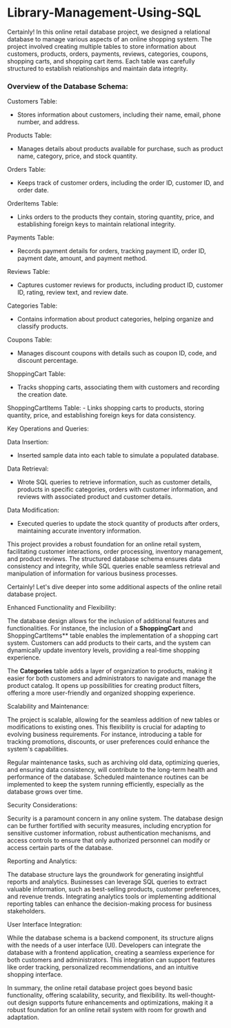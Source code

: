 # Library-Management-Using-SQL

Certainly! In this online retail database project, we designed a relational database to manage various aspects of an online shopping system. The project involved creating multiple tables to store information about customers, products, orders, payments, reviews, categories, coupons, shopping carts, and shopping cart items. Each table was carefully structured to establish relationships and maintain data integrity.

### Overview of the Database Schema:

Customers Table:
   - Stores information about customers, including their name, email, phone number, and address.
   
Products Table:
   - Manages details about products available for purchase, such as product name, category, price, and stock quantity.
   
Orders Table:
   - Keeps track of customer orders, including the order ID, customer ID, and order date.
   
OrderItems Table:
   - Links orders to the products they contain, storing quantity, price, and establishing foreign keys to maintain relational integrity.

Payments Table:
   - Records payment details for orders, tracking payment ID, order ID, payment date, amount, and payment method.

Reviews Table:
   - Captures customer reviews for products, including product ID, customer ID, rating, review text, and review date.

Categories Table:
   - Contains information about product categories, helping organize and classify products.

Coupons Table:
   - Manages discount coupons with details such as coupon ID, code, and discount percentage.

ShoppingCart Table:
   - Tracks shopping carts, associating them with customers and recording the creation date.

ShoppingCartItems Table:
    - Links shopping carts to products, storing quantity, price, and establishing foreign keys for data consistency.

Key Operations and Queries:

Data Insertion:
  - Inserted sample data into each table to simulate a populated database.

Data Retrieval:
  - Wrote SQL queries to retrieve information, such as customer details, products in specific categories, orders with customer information, and reviews with associated product and customer details.

Data Modification:
  - Executed queries to update the stock quantity of products after orders, maintaining accurate inventory information.

This project provides a robust foundation for an online retail system, facilitating customer interactions, order processing, inventory management, and product reviews. The structured database schema ensures data consistency and integrity, while SQL queries enable seamless retrieval and manipulation of information for various business processes.

Certainly! Let's dive deeper into some additional aspects of the online retail database project.

Enhanced Functionality and Flexibility:

The database design allows for the inclusion of additional features and functionalities. For instance, the inclusion of a **ShoppingCart** and ShoppingCartItems** table enables the implementation of a shopping cart system. Customers can add products to their carts, and the system can dynamically update inventory levels, providing a real-time shopping experience.

The **Categories** table adds a layer of organization to products, making it easier for both customers and administrators to navigate and manage the product catalog. It opens up possibilities for creating product filters, offering a more user-friendly and organized shopping experience.

Scalability and Maintenance:

The project is scalable, allowing for the seamless addition of new tables or modifications to existing ones. This flexibility is crucial for adapting to evolving business requirements. For instance, introducing a table for tracking promotions, discounts, or user preferences could enhance the system's capabilities.

Regular maintenance tasks, such as archiving old data, optimizing queries, and ensuring data consistency, will contribute to the long-term health and performance of the database. Scheduled maintenance routines can be implemented to keep the system running efficiently, especially as the database grows over time.

Security Considerations:

Security is a paramount concern in any online system. The database design can be further fortified with security measures, including encryption for sensitive customer information, robust authentication mechanisms, and access controls to ensure that only authorized personnel can modify or access certain parts of the database.

Reporting and Analytics:

The database structure lays the groundwork for generating insightful reports and analytics. Businesses can leverage SQL queries to extract valuable information, such as best-selling products, customer preferences, and revenue trends. Integrating analytics tools or implementing additional reporting tables can enhance the decision-making process for business stakeholders.

User Interface Integration:

While the database schema is a backend component, its structure aligns with the needs of a user interface (UI). Developers can integrate the database with a frontend application, creating a seamless experience for both customers and administrators. This integration can support features like order tracking, personalized recommendations, and an intuitive shopping interface.

In summary, the online retail database project goes beyond basic functionality, offering scalability, security, and flexibility. Its well-thought-out design supports future enhancements and optimizations, making it a robust foundation for an online retail system with room for growth and adaptation.
